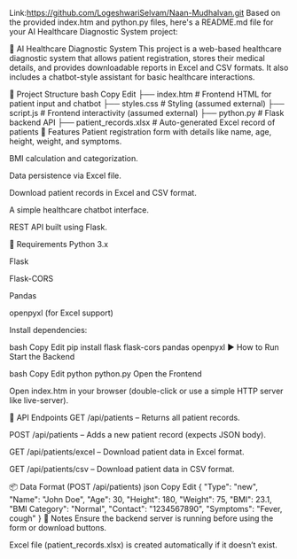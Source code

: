 Link:https://github.com/LogeshwariSelvam/Naan-Mudhalvan.git
Based on the provided index.htm and python.py files, here's a README.md file for your AI Healthcare Diagnostic System project:

🏥 AI Healthcare Diagnostic System
This project is a web-based healthcare diagnostic system that allows patient registration, stores their medical details, and provides downloadable reports in Excel and CSV formats. It also includes a chatbot-style assistant for basic healthcare interactions.

📁 Project Structure
bash
Copy
Edit
├── index.htm         # Frontend HTML for patient input and chatbot
├── styles.css        # Styling (assumed external)
├── script.js         # Frontend interactivity (assumed external)
├── python.py         # Flask backend API
├── patient_records.xlsx # Auto-generated Excel record of patients
🚀 Features
Patient registration form with details like name, age, height, weight, and symptoms.

BMI calculation and categorization.

Data persistence via Excel file.

Download patient records in Excel and CSV format.

A simple healthcare chatbot interface.

REST API built using Flask.

🔧 Requirements
Python 3.x

Flask

Flask-CORS

Pandas

openpyxl (for Excel support)

Install dependencies:

bash
Copy
Edit
pip install flask flask-cors pandas openpyxl
▶️ How to Run
Start the Backend

bash
Copy
Edit
python python.py
Open the Frontend

Open index.htm in your browser (double-click or use a simple HTTP server like live-server).

🧠 API Endpoints
GET /api/patients – Returns all patient records.

POST /api/patients – Adds a new patient record (expects JSON body).

GET /api/patients/excel – Download patient data in Excel format.

GET /api/patients/csv – Download patient data in CSV format.

📦 Data Format (POST /api/patients)
json
Copy
Edit
{
  "Type": "new",
  "Name": "John Doe",
  "Age": 30,
  "Height": 180,
  "Weight": 75,
  "BMI": 23.1,
  "BMI Category": "Normal",
  "Contact": "1234567890",
  "Symptoms": "Fever, cough"
}
📌 Notes
Ensure the backend server is running before using the form or download buttons.

Excel file (patient_records.xlsx) is created automatically if it doesn’t exist.

